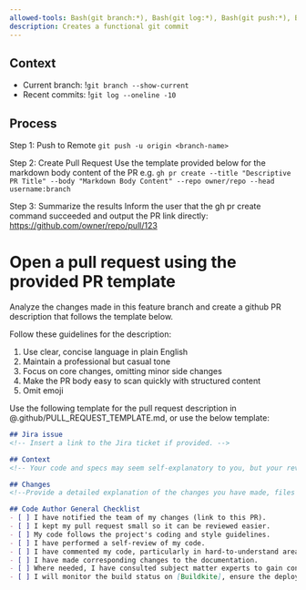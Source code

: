 ```yaml
---
allowed-tools: Bash(git branch:*), Bash(git log:*), Bash(git push:*), Bash(git pr:*)
description: Creates a functional git commit
---
```


## Context

- Current branch: !`git branch --show-current`
- Recent commits: !`git log --oneline -10`

## Process

Step 1: Push to Remote
`git push -u origin <branch-name>`

Step 2: Create Pull Request
Use the template provided below for the markdown body content of the PR e.g.
`gh pr create --title "Descriptive PR Title" --body "Markdown Body Content" --repo owner/repo --head username:branch`

Step 3: Summarize the results
Inform the user that the gh pr create command succeeded and output the PR link directly:
https://github.com/owner/repo/pull/123

# Open a pull request using the provided PR template
Analyze the changes made in this feature branch and create a github PR description that follows the template below.

Follow these guidelines for the description:

1. Use clear, concise language in plain English
2. Maintain a professional but casual tone
3. Focus on core changes, omitting minor side changes
4. Make the PR body easy to scan quickly with structured content
5. Omit emoji

Use the following template for the pull request description in @.github/PULL_REQUEST_TEMPLATE.md, or use the below template:

<pr-template>

```md
## Jira issue
<!-- Insert a link to the Jira ticket if provided. -->

## Context
<!-- Your code and specs may seem self-explanatory to you, but your reviewer hasn't been thinking about the problem you're solving for as long as you have. -->

## Changes
<!--Provide a detailed explanation of the changes you have made, files changed etc. Include the reasons behind these changes. Link any related issues. Discuss the impact of your changes on the project. Categorise changes in to groups as appropriate. -->

## Code Author General Checklist
- [ ] I have notified the team of my changes (link to this PR).
- [ ] I kept my pull request small so it can be reviewed easier.
- [ ] My code follows the project's coding and style guidelines.
- [ ] I have performed a self-review of my code.
- [ ] I have commented my code, particularly in hard-to-understand areas.
- [ ] I have made corresponding changes to the documentation.
- [ ] Where needed, I have consulted subject matter experts to gain confidence in the change's correctness.
- [ ] I will monitor the build status on [Buildkite], ensure the deployment passes on [Samson] via [#market-deploy] and check if my changes introduce any errors on [Rollbar] and [Datadog].
```

</pr-template>
